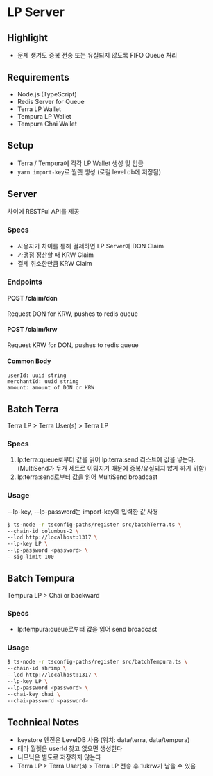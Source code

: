 # LP Server

## Highlight
* 문제 생겨도 중복 전송 또는 유실되지 않도록 FIFO Queue 처리

## Requirements
* Node.js (TypeScript)
* Redis Server for Queue
* Terra LP Wallet
* Tempura LP Wallet
* Tempura Chai Wallet

## Setup
* Terra / Tempura에 각각 LP Wallet 생성 및 입금
* `yarn import-key`로 월렛 생성 (로컬 level db에 저장됨)

## Server
차이에 RESTFul API를 제공

### Specs
* 사용자가 차이를 통해 결제하면 LP Server에 DON Claim
* 가맹점 정산할 때 KRW Claim
* 결제 취소한만큼 KRW Claim

### Endpoints
#### POST /claim/don
Request DON for KRW, pushes to redis queue

#### POST /claim/krw
Request KRW for DON, pushes to redis queue

#### Common Body
```
userId: uuid string
merchantId: uuid string
amount: amount of DON or KRW
```

## Batch Terra
Terra LP > Terra User(s) > Terra LP

### Specs
1. lp:terra:queue로부터 값을 읽어 lp:terra:send 리스트에 값을 넣는다. (MultiSend가 두개 세트로 이뤄지기 때문에 중복/유실되지 않게 하기 위함)
2. lp:terra:send로부터 값을 읽어 MultiSend broadcast

### Usage
--lp-key, --lp-password는 import-key에 입력한 값 사용
```bash
$ ts-node -r tsconfig-paths/register src/batchTerra.ts \
--chain-id columbus-2 \
--lcd http://localhost:1317 \
--lp-key LP \
--lp-password <password> \
--sig-limit 100
```

## Batch Tempura
Tempura LP > Chai or backward

### Specs
* lp:tempura:queue로부터 값을 읽어 send broadcast

### Usage
```bash
$ ts-node -r tsconfig-paths/register src/batchTempura.ts \
--chain-id shrimp \
--lcd http://localhost:1317 \
--lp-key LP \
--lp-password <password> \
--chai-key chai \
--chai-password <password>
```

## Technical Notes
* keystore 엔진은 LevelDB 사용 (위치: data/terra, data/tempura)
* 테라 월렛은 userId 찾고 없으면 생성한다
* 니모닉은 별도로 저장하지 않는다
* Terra LP > Terra User(s) > Terra LP 전송 후 1ukrw가 남을 수 있음
